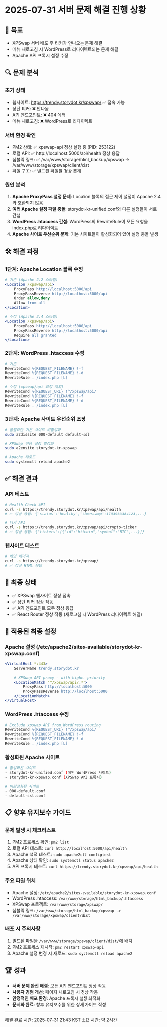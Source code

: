 # 2025-07-31 서버 문제 해결 진행 상황

## 🎯 목표
- XPSwap 서버 배포 후 티커가 안나오는 문제 해결
- 메뉴 새로고침 시 WordPress로 리다이렉트되는 문제 해결
- Apache API 프록시 설정 수정

## 🔍 문제 분석

### 초기 상태
- 웹사이트: https://trendy.storydot.kr/xpswap/ ✅ 접속 가능
- 상단 티커: ❌ 안나옴
- API 엔드포인트: ❌ 404 에러
- 메뉴 새로고침: ❌ WordPress로 리다이렉트

### 서버 환경 확인
- PM2 상태: ✅ xpswap-api 정상 실행 중 (PID: 253122)
- 로컬 API: ✅ http://localhost:5000/api/health 정상 응답
- 심볼릭 링크: ✅ /var/www/storage/html_backup/xpswap -> /var/www/storage/xpswap/client/dist
- 파일 구조: ✅ 빌드된 파일들 정상 존재

### 원인 분석
1. **Apache ProxyPass 설정 문제**: Location 블록의 접근 제어 설정이 Apache 2.4와 호환되지 않음
2. **여러 Apache 설정 파일 충돌**: storydot-kr-unified.conf와 다른 설정들이 서로 간섭
3. **WordPress .htaccess 간섭**: WordPress의 RewriteRule이 모든 요청을 index.php로 리다이렉트
4. **Apache 사이트 우선순위 문제**: 기본 사이트들이 활성화되어 있어 설정 충돌 발생

## 🛠️ 해결 과정

### 1단계: Apache Location 블록 수정
```apache
# 기존 (Apache 2.2 스타일)
<Location /xpswap/api>
    ProxyPass http://localhost:5000/api
    ProxyPassReverse http://localhost:5000/api
    Order allow,deny
    Allow from all
</Location>

# 수정 (Apache 2.4 스타일)
<Location /xpswap/api>
    ProxyPass http://localhost:5000/api
    ProxyPassReverse http://localhost:5000/api
    Require all granted
</Location>
```

### 2단계: WordPress .htaccess 수정
```apache
# 기존
RewriteCond %{REQUEST_FILENAME} !-f
RewriteCond %{REQUEST_FILENAME} !-d
RewriteRule . /index.php [L]

# 수정 (xpswap/api 요청 제외)
RewriteCond %{REQUEST_URI} !^/xpswap/api/
RewriteCond %{REQUEST_FILENAME} !-f
RewriteCond %{REQUEST_FILENAME} !-d
RewriteRule . /index.php [L]
```

### 3단계: Apache 사이트 우선순위 조정
```bash
# 불필요한 기본 사이트 비활성화
sudo a2dissite 000-default default-ssl

# XPSwap 전용 설정 활성화
sudo a2ensite storydot-kr-xpswap

# Apache 재로드
sudo systemctl reload apache2
```

## ✅ 해결 결과

### API 테스트
```bash
# Health Check API
curl -s https://trendy.storydot.kr/xpswap/api/health
# ✅ 정상 응답: {"status":"healthy","timestamp":1753933384123,...}

# 티커 API
curl -s https://trendy.storydot.kr/xpswap/api/crypto-ticker
# ✅ 정상 응답: {"tickers":[{"id":"bitcoin","symbol":"BTC",...}]}
```

### 웹사이트 테스트
```bash
# 메인 페이지
curl -s https://trendy.storydot.kr/xpswap/
# ✅ 정상 HTML 응답
```

## 🎉 최종 상태
- ✅ XPSwap 웹사이트 정상 접속
- ✅ 상단 티커 정상 작동 
- ✅ API 엔드포인트 모두 정상 응답
- ✅ React Router 정상 작동 (새로고침 시 WordPress 리다이렉트 해결)

## 🔧 적용된 최종 설정

### Apache 설정 (/etc/apache2/sites-available/storydot-kr-xpswap.conf)
```apache
<VirtualHost *:443>
    ServerName trendy.storydot.kr
    
    # XPSwap API proxy - with higher priority
    <LocationMatch "^/xpswap/api/.*">
        ProxyPass http://localhost:5000
        ProxyPassReverse http://localhost:5000
    </LocationMatch>
</VirtualHost>
```

### WordPress .htaccess 수정
```apache
# Exclude xpswap API from WordPress routing
RewriteCond %{REQUEST_URI} !^/xpswap/api/
RewriteCond %{REQUEST_FILENAME} !-f
RewriteCond %{REQUEST_FILENAME} !-d
RewriteRule . /index.php [L]
```

### 활성화된 Apache 사이트
```bash
# 활성화된 사이트
- storydot-kr-unified.conf (메인 WordPress 사이트)
- storydot-kr-xpswap.conf (XPSwap API 프록시)

# 비활성화된 사이트
- 000-default.conf
- default-ssl.conf
```

## 📋 향후 유지보수 가이드

### 문제 발생 시 체크리스트
1. PM2 프로세스 확인: `pm2 list`
2. 로컬 API 테스트: `curl http://localhost:5000/api/health`
3. Apache 설정 테스트: `sudo apache2ctl configtest`
4. Apache 상태 확인: `sudo systemctl status apache2`
5. API 프록시 테스트: `curl https://trendy.storydot.kr/xpswap/api/health`

### 주요 파일 위치
- Apache 설정: `/etc/apache2/sites-available/storydot-kr-xpswap.conf`
- WordPress .htaccess: `/var/www/storage/html_backup/.htaccess`
- XPSwap 프로젝트: `/var/www/storage/xpswap/`
- 심볼릭 링크: `/var/www/storage/html_backup/xpswap -> /var/www/storage/xpswap/client/dist`

### 배포 시 주의사항
1. 빌드된 파일을 `/var/www/storage/xpswap/client/dist/`에 배치
2. PM2 프로세스 재시작: `pm2 restart xpswap-api`
3. Apache 설정 변경 시 재로드: `sudo systemctl reload apache2`

## 🏆 성과
- **서버 문제 완전 해결**: 모든 API 엔드포인트 정상 작동
- **사용자 경험 개선**: 페이지 새로고침 시 정상 작동
- **안정적인 배포 환경**: Apache 프록시 설정 최적화
- **문서화 완료**: 향후 유지보수를 위한 상세 가이드 작성

---
해결 완료 시간: 2025-07-31 21:43 KST
소요 시간: 약 2시간
